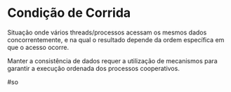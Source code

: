 
# Condição de Corrida

Situação onde vários threads/processos acessam os mesmos dados concorrentemente, e na qual o resultado depende da ordem específica em que o acesso ocorre.

Manter a consistência de dados requer a utilização de mecanismos para garantir a execução ordenada dos processos cooperativos.

#so

